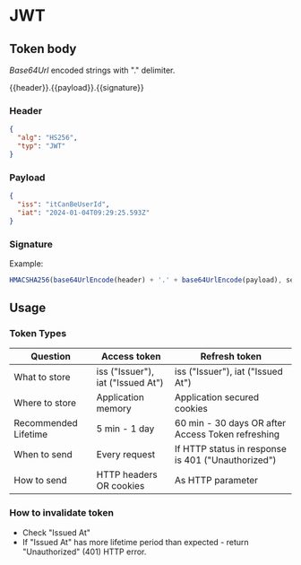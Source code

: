 # JWT

## Token body

_Base64Url_ encoded strings with "." delimiter.

{{header}}.{{payload}}.{{signature}}

### Header

```json
{
  "alg": "HS256",
  "typ": "JWT"
}
```

### Payload

```json
{
  "iss": "itCanBeUserId",
  "iat": "2024-01-04T09:29:25.593Z"
}
```

### Signature

Example:

```js
HMACSHA256(base64UrlEncode(header) + '.' + base64UrlEncode(payload), secret);
```

## Usage

### Token Types

| Question             | Access token                      | Refresh token                                      |
| -------------------- | --------------------------------- | -------------------------------------------------- |
| What to store        | iss ("Issuer"), iat ("Issued At") | iss ("Issuer"), iat ("Issued At")                  |
| Where to store       | Application memory                | Application secured cookies                        |
| Recommended Lifetime | 5 min - 1 day                     | 60 min - 30 days OR after Access Token refreshing  |
| When to send         | Every request                     | If HTTP status in response is 401 ("Unauthorized") |
| How to send          | HTTP headers OR cookies           | As HTTP parameter                                  |

### How to invalidate token

- Check "Issued At"
- If "Issued At" has more lifetime period than expected - return "Unauthorized" (401) HTTP error.
